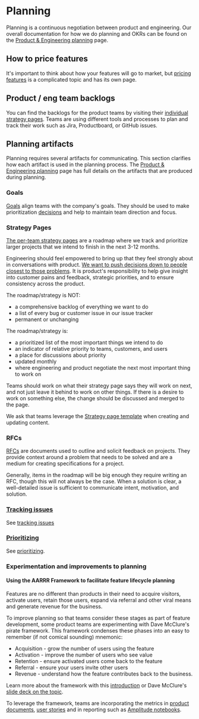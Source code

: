 # Planning

Planning is a continuous negotiation between product and engineering. Our overall documentation for how we do planning and OKRs can be found on the [Product & Engineering planning](../../product-engineering/planning.md) page.

## How to price features

It's important to think about how your features will go to market, but [pricing features](pricing.md) is a complicated topic and has its own page.

## Product / eng team backlogs

You can find the backlogs for the product teams by visiting their [individual strategy pages](../../company/strategy/index.md#per-team-strategy-pages). Teams are using different tools and processes to plan and track their work such as Jira, Productboard, or GitHub issues.

## Planning artifacts

Planning requires several artifacts for communicating. This section clarifies how each artifact is used in the planning process. The [Product & Engineering planning](../../product-engineering/planning.md) page has full details on the artifacts that are produced during planning.

### Goals

[Goals](../../company/goals/index.md) align teams with the company's goals. They should be used to make prioritization [decisions](../../communication/decisions.md) and help to maintain team direction and focus.

### Strategy Pages

[The per-team strategy pages](../../company/strategy/index.md#per-team-strategy-pages) are a roadmap where we track and prioritize larger projects that we intend to finish in the next 3-12 months.

Engineering should feel empowered to bring up that they feel strongly about in conversations with product. [We want to push decisions down to people closest to those problems](../../communication/decisions.md#what-makes-an-effective-decision). It is product's responsibility to help give insight into customer pains and feedback, strategic priorities, and to ensure consistency across the product.

The roadmap/strategy is NOT:

- a comprehensive backlog of everything we want to do
- a list of every bug or customer issue in our issue tracker
- permanent or unchanging

The roadmap/strategy is:

- a prioritized list of the most important things we intend to do
- an indicator of relative priority to teams, customers, and users
- a place for discussions about priority
- updated monthly
- where engineering and product negotiate the next most important thing to work on

Teams should work on what their strategy page says they will work on next, and not just leave it behind to work on other things. If there is a desire to work on something else, the change should be discussed and merged to the page.

We ask that teams leverage the [Strategy page template](https://github.com/sourcegraph/handbook/blob/main/page_templates/strategy_template.md) when creating and updating content.

### RFCs

[RFCs](../../communication/rfcs/index.md) are documents used to outline and solicit feedback on projects. They provide context around a problem that needs to be solved and are a medium for creating specifications for a project.

Generally, items in the roadmap will be big enough they require writing an RFC, though this will not always be the case. When a solution is clear, a well-detailed issue is sufficient to communicate intent, motivation, and solution.

### [Tracking issues](../../engineering/tracking_issues.md)

See [tracking issues](../../engineering/tracking_issues.md)

### [Prioritizing](prioritizing.md)

See [prioritizing](prioritizing.md).

### Experimentation and improvements to planning

#### Using the AARRR Framework to facilitate feature lifecycle planning

Features are no different than products in their need to acquire visitors, activate users, retain those users, expand via referral and other viral means and generate revenue for the business.

To improve planning so that teams consider these stages as part of feature development, some product teams are experimenting with Dave McClure's pirate framework. This framework condenses these phases into an easy to remember (if not comical sounding) mnemonic:

- Acquisition - grow the number of users using the feature
- Activation - improve the number of users who see value
- Retention - ensure activated users come back to the feature
- Referral - ensure your users invite other users
- Revenue - understand how the feature contributes back to the business.

Learn more about the framework with this [introduction](https://medium.com/@ginoarendsz/an-introduction-to-the-aarrr-framework-b8570d6ae0d2) or Dave McClure's [slide deck on the topic](https://www.slideshare.net/dmc500hats/startup-metrics-for-pirates-long-version).

To leverage the framework, teams are incorporating the metrics in [product documents](https://docs.google.com/document/d/1-TIKwwQd2eQEH0PCuBhOitLcm31Pdx5NmCShVj6JqyU/edit#bookmark=id.gp24i8rlesx), [user stories](https://miro.com/app/board/o9J_ltNMJnI=/) and in reporting such as [Amplitude notebooks](https://analytics.amplitude.com/sourcegraph/notebook/h7td539?source=sidebar).

